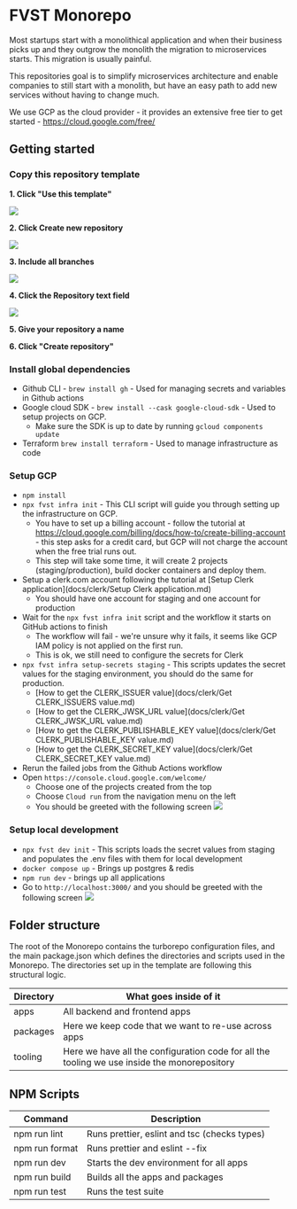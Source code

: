 # FVST Monorepo

Most startups start with a monolithical application and when their business picks up and they outgrow
the monolith the migration to microservices starts. This migration is usually painful.

This repositories goal is to simplify microservices architecture and enable companies to still start with a monolith, but have an easy path to add new services without having to change much.

We use GCP as the cloud provider - it provides an extensive free tier to get started - https://cloud.google.com/free/

## Getting started

### Copy this repository template

**1. Click "Use this template"**

![](https://ajeuwbhvhr.cloudimg.io/colony-recorder.s3.amazonaws.com/files/2023-08-17/2a6445cf-d3a9-4765-bd37-fe333c8df258/ascreenshot.jpeg?tl_px=1736,324&br_px=3456,1285&force_format=png&width=1120.0&wat=1&wat_opacity=0.7&wat_gravity=northwest&wat_url=https://colony-recorder.s3.us-west-1.amazonaws.com/images/watermarks/FB923C_standard.png&wat_pad=538,276)

**2. Click Create new repository**

![](https://ajeuwbhvhr.cloudimg.io/colony-recorder.s3.amazonaws.com/files/2023-08-17/c3ba8cd7-c5f3-44cf-9618-aa7a9f548ba4/ascreenshot.jpeg?tl_px=1736,372&br_px=3456,1333&force_format=png&width=1120.0&wat=1&wat_opacity=0.7&wat_gravity=northwest&wat_url=https://colony-recorder.s3.us-west-1.amazonaws.com/images/watermarks/FB923C_standard.png&wat_pad=540,277)

**3. Include all branches**

![](https://ajeuwbhvhr.cloudimg.io/colony-recorder.s3.amazonaws.com/files/2023-08-17/0c0d572c-75a1-4c5f-aa48-dda5841d7b77/ascreenshot.jpeg?tl_px=1245,561&br_px=2965,1522&force_format=png&width=1120.0&wat=1&wat_opacity=0.7&wat_gravity=northwest&wat_url=https://colony-recorder.s3.us-west-1.amazonaws.com/images/watermarks/FB923C_standard.png&wat_pad=524,277)

**4. Click the Repository text field**

![](https://ajeuwbhvhr.cloudimg.io/colony-recorder.s3.amazonaws.com/files/2023-08-17/3539b28c-8db7-444b-b199-c789ab218192/ascreenshot.jpeg?tl_px=1457,759&br_px=3177,1720&force_format=png&width=1120.0&wat=1&wat_opacity=0.7&wat_gravity=northwest&wat_url=https://colony-recorder.s3.us-west-1.amazonaws.com/images/watermarks/FB923C_standard.png&wat_pad=524,277)

**5. Give your repository a name**

**6. Click "Create repository"**

### Install global dependencies

- Github CLI - `brew install gh` - Used for managing secrets and variables in Github actions
- Google cloud SDK - `brew install --cask google-cloud-sdk` - Used to setup projects on GCP.
  - Make sure the SDK is up to date by running `gcloud components update`
- Terraform `brew install terraform` - Used to manage infrastructure as code

### Setup GCP

- `npm install`
- `npx fvst infra init` - This CLI script will guide you through setting up the infrastructure on GCP.
  - You have to set up a billing account - follow the tutorial at https://cloud.google.com/billing/docs/how-to/create-billing-account - this step asks for a credit card, but GCP will not charge the account when the free trial runs out.
  - This step will take some time, it will create 2 projects (staging/production), build docker containers and deploy them.
- Setup a clerk.com account following the tutorial at [Setup Clerk application](docs/clerk/Setup Clerk application.md)
  - You should have one account for staging and one account for production
- Wait for the `npx fvst infra init` script and the workflow it starts on GitHub actions to finish
  - The workflow will fail - we're unsure why it fails, it seems like GCP IAM policy is not applied on the first run.
  - This is ok, we still need to configure the secrets for Clerk
- `npx fvst infra setup-secrets staging` - This scripts updates the secret values for the staging environment, you should do the same for production.
  - [How to get the CLERK_ISSUER value](docs/clerk/Get CLERK_ISSUERS value.md)
  - [How to get the CLERK_JWSK_URL value](docs/clerk/Get CLERK_JWSK_URL value.md)
  - [How to get the CLERK_PUBLISHABLE_KEY value](docs/clerk/Get CLERK_PUBLISHABLE_KEY value.md)
  - [How to get the CLERK_SECRET_KEY value](docs/clerk/Get CLERK_SECRET_KEY value.md)
- Rerun the failed jobs from the Github Actions workflow
- Open `https://console.cloud.google.com/welcome/`
  - Choose one of the projects created from the top
  - Choose `Cloud run` from the navigation menu on the left
  - You should be greeted with the following screen ![](https://gcdnb.pbrd.co/images/hlHko6NmevNp.png?o=1)

### Setup local development

- `npx fvst dev init` - This scripts loads the secret values from staging and populates the .env files with them for local development
- `docker compose up` - Brings up postgres & redis
- `npm run dev` - brings up all applications
- Go to `http://localhost:3000/` and you should be greeted with the following screen ![](https://gcdnb.pbrd.co/images/qfIur8N7nytk.png?o=1)

## Folder structure

The root of the Monorepo contains the turborepo configuration files, and the main package.json which defines the
directories and scripts used in the Monorepo. The directories set up in the template are following this structural
logic.

| Directory | What goes inside of it                                                                       |
| --------- | -------------------------------------------------------------------------------------------- |
| apps      | All backend and frontend apps                                                                |
| packages  | Here we keep code that we want to re-use across apps                                         |
| tooling   | Here we have all the configuration code for all the tooling we use inside the monorepository |

## NPM Scripts

| Command        | Description                                  |
| -------------- | -------------------------------------------- |
| npm run lint   | Runs prettier, eslint and tsc (checks types) |
| npm run format | Runs prettier and eslint --fix               |
| npm run dev    | Starts the dev environment for all apps      |
| npm run build  | Builds all the apps and packages             |
| npm run test   | Runs the test suite                          |
